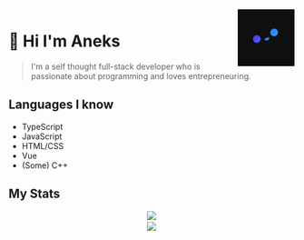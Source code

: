 <img src="Pfp_small.png" align="right" width="100px" height="100px"/>

# 🍙 Hi I'm Aneks

> I'm a self thought full-stack developer who is passionate about programming and loves entrepreneuring.

## Languages I know

- TypeScript
- JavaScript
- HTML/CSS
- Vue
- (Some) C++

## My Stats

<p align="center">
  <img width="600" src="https://github-readme-stats.vercel.app/api?username=Aneks1&theme=nightowl"/>
  <br>
  <img width="400" src="https://github-readme-stats.vercel.app/api/top-langs/?username=Aneks1&theme=nightowl"/>
</p>
